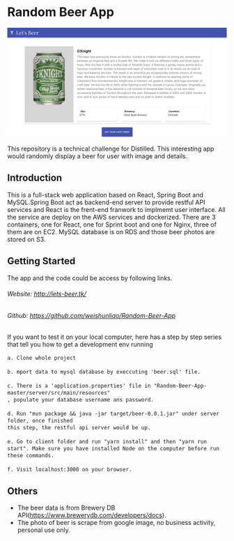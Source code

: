 # Random Beer App
![](https://github.com/weishunliao/Random-Beer-App/blob/dev/app.png)


This repository is a technical challenge for Distilled. This interesting app would randomly display a beer for user with image and details. 


## Introduction
This is a full-stack web application based on React, Spring Boot and MySQL.Spring Boot act as backend-end server to provide restful API services and React is the frent-end franwork to implmemt user interface. All the service are deploy on the AWS services and dockerized. There are 3 containers, one for React, one for Sprint boot and one for Nginx, three of them are on EC2. MySQL database is on RDS and those beer photos are stored on S3.



## Getting Started
The app and the code could be access by following links.

###### Website: http://lets-beer.tk/
###### Github: https://github.com/weishunliao/Random-Beer-App


If you want to test it on your local computer, here has a step by step series that tell you how to get a development env running

```
a. Clone whole project

b. mport data to mysql database by execcuting 'beer.sql' file.

c. There is a 'application.properties' file in "Random-Beer-App-master/server/src/main/resources" 
, populate your database username ans password.

d. Run "mvn package && java -jar target/beer-0.0.1.jar" under server folder, once finished 
this step, the restful api server would be up.

e. Go to client folder and run "yarn install" and then "yarn run start". Make sure you have installed Node on the computer before run these commands.

f. Visit localhost:3000 on your browser.
```






## Others

* The beer data is from Brewery DB API(https://www.brewerydb.com/developers/docs).
* The photo of beer is scrape from google image, no business activity, personal use only.






